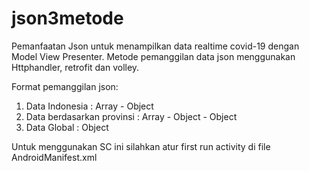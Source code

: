 # json3metode
Pemanfaatan Json untuk menampilkan data realtime covid-19 dengan Model View Presenter. 
Metode pemanggilan data json menggunakan Httphandler, retrofit dan volley.

Format pemanggilan json:
1. Data Indonesia
   : Array - Object
2. Data berdasarkan provinsi
   : Array - Object - Object
3. Data Global
   : Object

Untuk menggunakan SC ini silahkan atur first run activity di file AndroidManifest.xml
